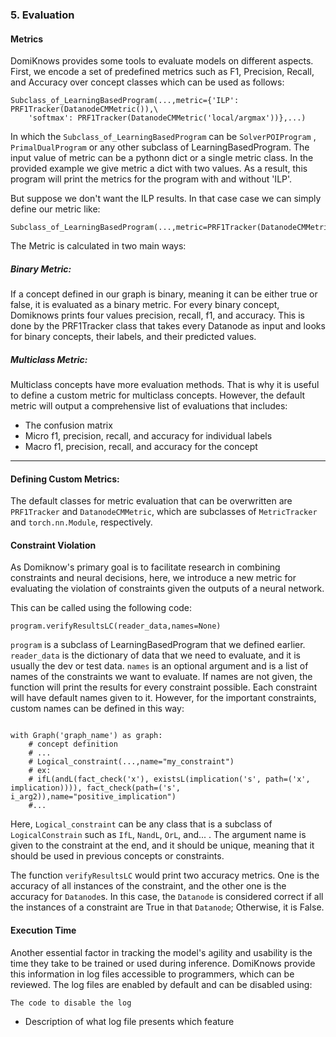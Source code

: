 


### 5. Evaluation

#### Metrics
DomiKnows provides some tools to evaluate models on different aspects. First, we encode a set of predefined metrics such as F1, Precision, Recall, and Accuracy over concept classes which can be used as follows: 

```python3
Subclass_of_LearningBasedProgram(...,metric={'ILP': PRF1Tracker(DatanodeCMMetric()),\
    'softmax': PRF1Tracker(DatanodeCMMetric('local/argmax'))},...)
```
In which the `Subclass_of_LearningBasedProgram` can be `SolverPOIProgram` , `PrimalDualProgram` or any other subclass of LearningBasedProgram. The input value of metric can be a pythonn dict or a single metric class. In the provided example we give metric a dict with two values. As a result, this program will print the metrics for the program with and without 'ILP'.

But suppose we don't want the ILP results. In that case case we can simply define our metric like:

```python3
Subclass_of_LearningBasedProgram(...,metric=PRF1Tracker(DatanodeCMMetric('local/argmax')),...)
```


The Metric is calculated in two main ways:
##### Binary Metric:

If a concept defined in our graph is binary, meaning it can be either true or false, it is evaluated as a binary metric. For every binary concept, Domiknows prints four values precision, recall, f1, and accuracy. This is done by the PRF1Tracker class that takes every Datanode as input and looks for binary concepts, their labels, and their predicted values.

##### Multiclass Metric:

Multiclass concepts have more evaluation methods. That is why it is useful to define a custom metric for multiclass concepts. However, the default metric will output a comprehensive list of evaluations that includes: 
- The confusion matrix
- Micro f1, precision, recall, and accuracy for individual labels
- Macro f1, precision, recall, and accuracy for the concept
_________
#### Defining Custom Metrics:

The default classes for metric evaluation that can be overwritten are `PRF1Tracker` and `DatanodeCMMetric`, which are subclasses of `MetricTracker` and `torch.nn.Module`, respectively.

#### Constraint Violation

As Domiknow's primary goal is to facilitate research in combining constraints and neural decisions, here, we introduce a new metric for evaluating the violation of constraints given the outputs of a neural network. 

This can be called using the following code:

```python3
program.verifyResultsLC(reader_data,names=None)
```

`program` is a subclass of LearningBasedProgram that we defined earlier. `reader_data` is the dictionary of data that we need to evaluate, and it is usually the dev or test data. `names` is an optional argument and is a list of names of the constraints we want to evaluate. If names are not given, the function will print the results for every constraint possible. Each constraint will have default names given to it. However, for the important constraints, custom names can be defined in this way:

```python3

with Graph('graph_name') as graph:
    # concept definition
    # ...
    # Logical_constraint(...,name="my_constraint")
    # ex:
    # ifL(andL(fact_check('x'), existsL(implication('s', path=('x', implication)))), fact_check(path=('s', i_arg2)),name="positive_implication")
    #...

```

Here, `Logical_constraint` can be any class that is a subclass of `LogicalConstrain` such as `IfL`, `NandL`, `OrL`, and... . The argument name is given to the constraint at the end, and it should be unique, meaning that it should be used in previous concepts or constraints.

The function `verifyResultsLC` would print two accuracy metrics. One is the accuracy of all instances of the constraint, and the other one is the accuracy for `Datanode`s. In this case, the `Datanode` is considered correct if all the instances of a constraint are True in that `Datanode`; Otherwise, it is False.

#### Execution Time
Another essential factor in tracking the model's agility and usability is the time they take to be trained or used during inference. 
DomiKnows provide this information in log files accessible to programmers, which can be reviewed. 
The log files are enabled by default and can be disabled using:
```python3
The code to disable the log
```

- Description of what log file presents which feature


